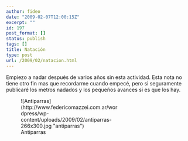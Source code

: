 ```yaml
---
author: fideo
date: "2009-02-07T12:00:15Z"
excerpt: ""
id: 197
post_format: []
status: publish
tags: []
title: Natación
type: post
url: /2009/02/natacion.html
---
```

Empiezo a nadar después de varios años sin esta actividad. Esta nota no tiene otro fin mas que recordarme cuando empecé, pero si seguramente publicaré los metros nadados y los pequeños avances si es que los hay.

<figure aria-describedby="caption-attachment-199" class="wp-caption alignnone" id="attachment_199" style="width: 266px">![Antiparras](http://www.federicomazzei.com.ar/wordpress/wp-content/uploads/2009/02/antiparras-266x300.jpg "antiparras")<figcaption class="wp-caption-text" id="caption-attachment-199">Antiparras</figcaption></figure>
